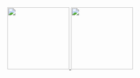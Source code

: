 <div>
    <a href='https://github.com/aferanda'>
    <img height='140em' src='https://github-readme-stats.vercel.app/api?username=FernandoSegregio&show_icons=true&include_all_commits=true&count_private=true&theme=tokyonight&title_color=38BBAD'/>
    <img height='140em' src='https://github-readme-stats.vercel.app/api/top-langs/?username=FernandoSegregio&layout=compact&langs_count=7&theme=tokyonight&title_color=38BBAD'/>
</div>
